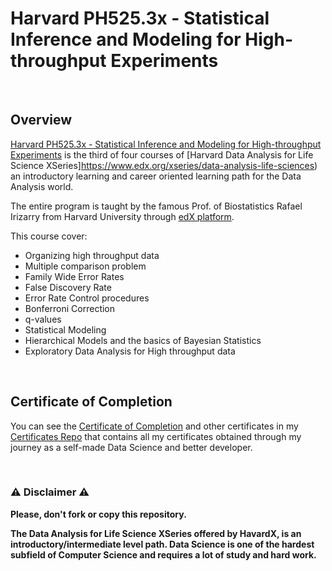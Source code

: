# Harvard PH525.3x - Statistical Inference and Modeling for High-throughput Experiments

<br/>

## Overview
[Harvard PH525.3x - Statistical Inference and Modeling for High-throughput Experiments](https://www.edx.org/course/statistical-inference-and-modeling-for-high-throughput-experiments) is the third of four courses of [Harvard Data Analysis for Life Science XSeries]https://www.edx.org/xseries/data-analysis-life-sciences) an introductory learning and career oriented learning path for the Data Analysis world.  

The entire program is taught by the famous Prof. of Biostatistics Rafael Irizarry from Harvard University through [edX platform](https://www.edx.org).

This course cover:

- Organizing high throughput data
- Multiple comparison problem
- Family Wide Error Rates
- False Discovery Rate
- Error Rate Control procedures
- Bonferroni Correction
- q-values
- Statistical Modeling
- Hierarchical Models and the basics of Bayesian Statistics
- Exploratory Data Analysis for High throughput data

<br/>

## Certificate of Completion
You can see the [Certificate of Completion](https://github.com/AlessandroCorradini/Certificates/blob/master/Edx%20-%20Harvard%20University%20-%20PH525.3x%20Statistical%20Inference%20and%20Modeling%20for%20High-throughput%20Experiments%20Certificate.pdf) and other certificates in my [Certificates Repo](https://github.com/AlessandroCorradini/Certificates) that contains all my certificates obtained through my journey as a self-made Data Science and better developer.

<br/>

### ⚠️ Disclaimer ⚠️
**Please, don't fork or copy this repository.**

**The Data Analysis for Life Science XSeries offered by HavardX, is an introductory/intermediate level path. Data Science is one of the hardest subfield of Computer Science and requires a lot of study and hard work.**
